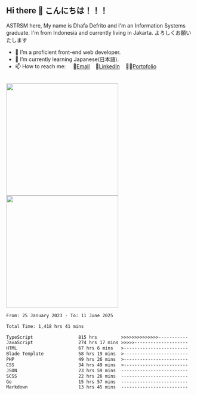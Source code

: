 ## Hi there 👋 こんにちは！！！
ASTRSM here, My name is Dhafa Defrito and I'm an Information Systems graduate. I'm from Indonesia and currently living in Jakarta. よろしくお願いたします

- 🔭 I’m a proficient front-end web developer.
- 🌱 I’m currently learning Japanese(日本語).
- 📫 How to reach me: &nbsp;&nbsp;&nbsp;&nbsp;📧[Email](ddefrito@gmail.com)&nbsp;&nbsp;&nbsp;&nbsp;💼[LinkedIn](https://www.linkedin.com/in/dhafad)&nbsp;&nbsp;&nbsp;&nbsp;👨‍🎨[Portofolio](https://ddefrito.vercel.app/)

<br>

<div align="left">
  <img src="https://media1.tenor.com/m/F96DSPtSiSgAAAAd/isekaijoucho-kamitsubaki.gif" height="300" />
	<a href="https://last.fm/user/nerumaeni"><img src="https://lastfm-recently-played.vercel.app/api?user=nerumaeni&count=5" height="300" /></a>
</div=

<!--START_SECTION:waka-->

```txt
From: 25 January 2023 - To: 11 June 2025

Total Time: 1,418 hrs 41 mins

TypeScript                 815 hrs         >>>>>>>>>>>>>>-----------   57.45 %
JavaScript                 274 hrs 17 mins >>>>>--------------------   19.33 %
HTML                       67 hrs 6 mins   >------------------------   04.73 %
Blade Template             58 hrs 19 mins  >------------------------   04.11 %
PHP                        49 hrs 26 mins  >------------------------   03.48 %
CSS                        34 hrs 49 mins  >------------------------   02.45 %
JSON                       23 hrs 59 mins  -------------------------   01.69 %
SCSS                       22 hrs 26 mins  -------------------------   01.58 %
Go                         15 hrs 57 mins  -------------------------   01.12 %
Markdown                   13 hrs 45 mins  -------------------------   00.97 %
```

<!--END_SECTION:waka-->
